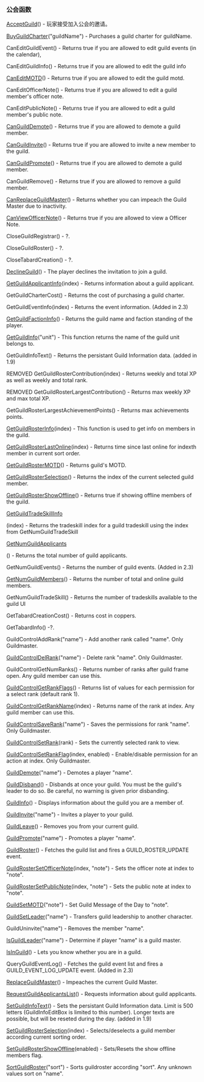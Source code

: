 ### 公会函数

[AcceptGuild](https://wow.gamepedia.com/API_AcceptGuild)\(\) - 玩家接受加入公会的邀请。

[BuyGuildCharter](https://wow.gamepedia.com/API_BuyGuildCharter)\("guildName"\) - Purchases a guild charter for guildName.

CanEditGuildEvent\(\) - Returns true if you are allowed to edit guild events \(in the calendar\),

CanEditGuildInfo\(\) - Returns true if you are allowed to edit the guild info

[CanEditMOTD](https://wow.gamepedia.com/API_CanEditMOTD)\(\) - Returns true if you are allowed to edit the guild motd.

CanEditOfficerNote\(\) - Returns true if you are allowed to edit a guild member's officer note.

CanEditPublicNote\(\) - Returns true if you are allowed to edit a guild member's public note.

[CanGuildDemote](https://wow.gamepedia.com/API_CanGuildDemote)\(\) - Returns true if you are allowed to demote a guild member.

[CanGuildInvite](https://wow.gamepedia.com/API_CanGuildInvite)\(\) - Returns true if you are allowed to invite a new member to the guild.

[CanGuildPromote](https://wow.gamepedia.com/API_CanGuildPromote)\(\) - Returns true if you are allowed to demote a guild member.

CanGuildRemove\(\) - Returns true if you are allowed to remove a guild member.

[CanReplaceGuildMaster](https://wow.gamepedia.com/API_CanReplaceGuildMaster)\(\) - Returns whether you can impeach the Guild Master due to inactivity.

[CanViewOfficerNote](https://wow.gamepedia.com/API_CanViewOfficerNote)\(\) - Returns true if you are allowed to view a Officer Note.

CloseGuildRegistrar\(\) - ?.

CloseGuildRoster\(\) - ?.

CloseTabardCreation\(\) - ?.

[DeclineGuild](https://wow.gamepedia.com/API_DeclineGuild)\(\) - The player declines the invitation to join a guild.

[GetGuildApplicantInfo](https://wow.gamepedia.com/API_GetGuildApplicantInfo)\(index\) - Returns information about a guild applicant.

GetGuildCharterCost\(\) - Returns the cost of purchasing a guild charter.

GetGuildEventInfo\(index\) - Returns the event information. \(Added in 2.3\)

[GetGuildFactionInfo](https://wow.gamepedia.com/API_GetGuildFactionInfo)\(\) - Returns the guild name and faction standing of the player.

[GetGuildInfo](https://wow.gamepedia.com/API_GetGuildInfo)\("unit"\) - This function returns the name of the guild unit belongs to.

GetGuildInfoText\(\) - Returns the persistant Guild Information data. \(added in 1.9\)

REMOVED GetGuildRosterContribution\(index\) - Returns weekly and total XP as well as weekly and total rank.

REMOVED GetGuildRosterLargestContribution\(\) - Returns max weekly XP and max total XP.

GetGuildRosterLargestAchievementPoints\(\) - Returns max achievements points.

[GetGuildRosterInfo](https://wow.gamepedia.com/API_GetGuildRosterInfo)\(index\) - This function is used to get info on members in the guild.

[GetGuildRosterLastOnline](https://wow.gamepedia.com/API_GetGuildRosterLastOnline)\(index\) - Returns time since last online for indexth member in current sort order.

[GetGuildRosterMOTD](https://wow.gamepedia.com/API_GetGuildRosterMOTD)\(\) - Returns guild's MOTD.

[GetGuildRosterSelection](https://wow.gamepedia.com/API_GetGuildRosterSelection)\(\) - Returns the index of the current selected guild member.

[GetGuildRosterShowOffline](https://wow.gamepedia.com/API_GetGuildRosterShowOffline)\(\) - Returns true if showing offline members of the guild.

[GetGuildTradeSkillInfo](https://wow.gamepedia.com/API_GetGuildTradeSkillInfo)

\(index\) - Returns the tradeskill index for a guild tradeskill using the index from GetNumGuildTradeSkill

[GetNumGuildApplicants](https://wow.gamepedia.com/API_GetNumGuildApplicants)

\(\) - Returns the total number of guild applicants.

GetNumGuildEvents\(\) - Returns the number of guild events. \(Added in 2.3\)

[GetNumGuildMembers](https://wow.gamepedia.com/API_GetNumGuildMembers)\(\) - Returns the number of total and online guild members.

GetNumGuildTradeSkill\(\) - Returns the number of tradeskills available to the guild UI

GetTabardCreationCost\(\) - Returns cost in coppers.

GetTabardInfo\(\) -?.

GuildControlAddRank\("name"\) - Add another rank called "name". Only Guildmaster.

[GuildControlDelRank](https://wow.gamepedia.com/API_GuildControlDelRank)\("name"\) - Delete rank "name". Only Guildmaster.

GuildControlGetNumRanks\(\) - Returns number of ranks after guild frame open. Any guild member can use this.

[GuildControlGetRankFlags](https://wow.gamepedia.com/API_GuildControlGetRankFlags)\(\) - Returns list of values for each permission for a select rank \(default rank 1\).

[GuildControlGetRankName](https://wow.gamepedia.com/API_GuildControlGetRankName)\(index\) - Returns name of the rank at index. Any guild member can use this.

[GuildControlSaveRank](https://wow.gamepedia.com/API_GuildControlSaveRank)\("name"\) - Saves the permissions for rank "name". Only Guildmaster.

[GuildControlSetRank](https://wow.gamepedia.com/API_GuildControlSetRank)\(rank\) - Sets the currently selected rank to view.

[GuildControlSetRankFlag](https://wow.gamepedia.com/API_GuildControlSetRankFlag)\(index, enabled\) - Enable/disable permission for an action at index. Only Guildmaster.

[GuildDemote](https://wow.gamepedia.com/API_GuildDemote)\("name"\) - Demotes a player "name".

[GuildDisband](https://wow.gamepedia.com/API_GuildDisband)\(\) - Disbands at once your guild. You must be the guild's leader to do so. Be careful, no warning is given prior disbanding.

[GuildInfo](https://wow.gamepedia.com/API_GuildInfo)\(\) - Displays information about the guild you are a member of.

[GuildInvite](https://wow.gamepedia.com/API_GuildInvite)\("name"\) - Invites a player to your guild.

[GuildLeave](https://wow.gamepedia.com/API_GuildLeave)\(\) - Removes you from your current guild.

[GuildPromote](https://wow.gamepedia.com/API_GuildPromote)\("name"\) - Promotes a player "name".

[GuildRoster](https://wow.gamepedia.com/API_GuildRoster)\(\) - Fetches the guild list and fires a GUILD\_ROSTER\_UPDATE event.

[GuildRosterSetOfficerNote](https://wow.gamepedia.com/API_GuildRosterSetOfficerNote)\(index, "note"\) - Sets the officer note at index to "note".

[GuildRosterSetPublicNote](https://wow.gamepedia.com/API_GuildRosterSetPublicNote)\(index, "note"\) - Sets the public note at index to "note".

[GuildSetMOTD](https://wow.gamepedia.com/API_GuildSetMOTD)\("note"\) - Set Guild Message of the Day to "note".

[GuildSetLeader](https://wow.gamepedia.com/API_GuildSetLeader)\("name"\) - Transfers guild leadership to another character.

GuildUninvite\("name"\) - Removes the member "name".

[IsGuildLeader](https://wow.gamepedia.com/API_IsGuildLeader)\("name"\) - Determine if player "name" is a guild master.

[IsInGuild](https://wow.gamepedia.com/API_IsInGuild)\(\) - Lets you know whether you are in a guild.

QueryGuildEventLog\(\) - Fetches the guild event list and fires a GUILD\_EVENT\_LOG\_UPDATE event. \(Added in 2.3\)

[ReplaceGuildMaster](https://wow.gamepedia.com/API_ReplaceGuildMaster)\(\) - Impeaches the current Guild Master.

[RequestGuildApplicantsList](https://wow.gamepedia.com/API_RequestGuildApplicantsList)\(\) - Requests information about guild applicants.

[SetGuildInfoText](https://wow.gamepedia.com/API_SetGuildInfoText)\(\) - Sets the persistant Guild Information data. Limit is 500 letters \(GuildInfoEditBox is limited to this number\). Longer texts are possible, but will be reseted during the day. \(added in 1.9\)

[SetGuildRosterSelection](https://wow.gamepedia.com/API_SetGuildRosterSelection)\(index\) - Selects/deselects a guild member according current sorting order.

[SetGuildRosterShowOffline](https://wow.gamepedia.com/API_SetGuildRosterShowOffline)\(enabled\) - Sets/Resets the show offline members flag.

[SortGuildRoster](https://wow.gamepedia.com/API_SortGuildRoster)\("sort"\) - Sorts guildroster according "sort". Any unknown values sort on "name".

